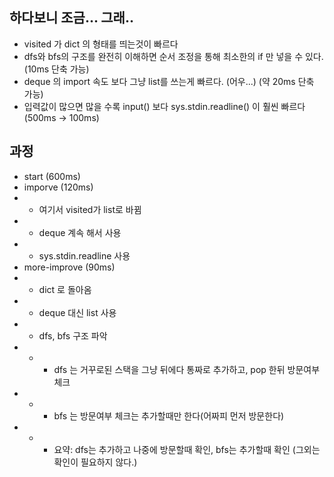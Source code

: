 ## 하다보니 조금... 그래..

-   visited 가 dict 의 형태를 띄는것이 빠르다
-   dfs와 bfs의 구조를 완전히 이해하면 순서 조정을 통해 최소한의 if 만 넣을 수 있다. (10ms 단축 가능)
-   deque 의 import 속도 보다 그냥 list를 쓰는게 빠르다. (어우...) (약 20ms 단축 가능)
-   입력값이 많으면 많을 수록 input() 보다 sys.stdin.readline() 이 훨씬 빠르다 (500ms -> 100ms)

## 과정

-   start (600ms)
-   imporve (120ms)
-   -   여기서 visited가 list로 바뀜
-   -   deque 계속 해서 사용
-   -   sys.stdin.readline 사용
-   more-improve (90ms)
-   -   dict 로 돌아옴
-   -   deque 대신 list 사용
-   -   dfs, bfs 구조 파악
-   -   -   dfs 는 거꾸로된 스택을 그냥 뒤에다 통짜로 추가하고, pop 한뒤 방문여부 체크
-   -   -   bfs 는 방문여부 체크는 추가할때만 한다(어짜피 먼저 방문한다)
-   -   -   요약: dfs는 추가하고 나중에 방문할때 확인, bfs는 추가할때 확인 (그외는 확인이 필요하지 않다.)
